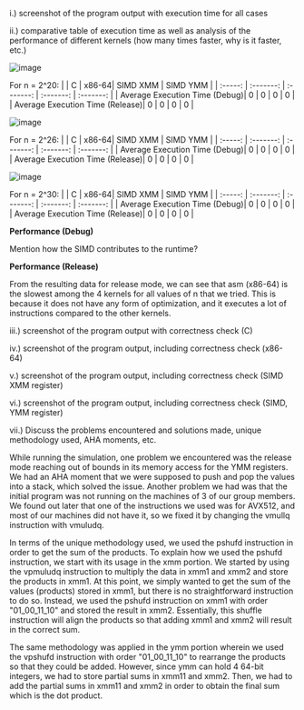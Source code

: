 i.) screenshot of the program output with execution time for all cases

ii.) comparative table of execution time as well as analysis of the performance of different kernels (how many times faster, why is it faster, etc.)

![image](https://github.com/adriel0/MCO1-CEPARCO-GRP1/assets/134673214/ec19722e-0792-4bde-85c3-c942044d3afc)


For n = 2^20:
|       | C | x86-64| SIMD XMM | SIMD YMM |
| :-----: | :-------: | :-------: | :-------: | :-------: |
| Average Execution Time (Debug)|    0    |    0    |    0    |    0    |
| Average Execution Time (Release)|    0    |    0    |    0    |    0    |

![image](https://github.com/adriel0/MCO1-CEPARCO-GRP1/assets/134673214/1ee1d1a5-254d-4706-8297-4b7de7b8531e)


For n = 2^26:
|       | C | x86-64| SIMD XMM | SIMD YMM |
| :-----: | :-------: | :-------: | :-------: | :-------: |
| Average Execution Time (Debug)|    0    |    0    |    0    |    0    |
| Average Execution Time (Release)|    0    |    0    |    0    |    0    |

![image](https://github.com/adriel0/MCO1-CEPARCO-GRP1/assets/134673214/6d892cd0-bc0d-4377-b271-ba0de1cb467f)


For n = 2^30:
|       | C | x86-64| SIMD XMM | SIMD YMM |
| :-----: | :-------: | :-------: | :-------: | :-------: |
| Average Execution Time (Debug)|    0    |    0    |    0    |    0    |
| Average Execution Time (Release)|    0    |    0    |    0    |    0    |

**Performance (Debug)**


Mention how the SIMD contributes to the runtime? 

**Performance (Release)**

From the resulting data for release mode, we can see that asm (x86-64) is the slowest among the 4 kernels for all values of n that we tried. This is because it does not have any form of optimization, and it executes a lot of instructions compared to the other kernels.  


iii.) screenshot of the program output with correctness check (C)

iv.) screenshot of the program output, including correctness check (x86-64)

v.) screenshot of the program output, including correctness check (SIMD XMM register)

vi.) screenshot of the program output, including correctness check (SIMD, YMM register)

vii.) Discuss the problems encountered and solutions made, unique methodology used, AHA moments, etc.

While running the simulation, one problem we encountered was the release mode reaching out of bounds in its memory access for the YMM registers. We had an AHA moment that we were supposed to push and pop the values into a stack, which solved the issue. Another problem we had was that the initial program was not running on the machines of 3 of our group members. We found out later that one of the instructions we used was for AVX512, and most of our machines did not have it, so we fixed it by changing the vmullq instruction with vmuludq.

In terms of the unique methodology used, we used the pshufd instruction in order to get the sum of the products. To explain how we used the pshufd instruction, we start with its usage in the xmm portion. We started by using the vpmuludq instruction to multiply the data in xmm1 and xmm2 and store the products in xmm1. At this point, we simply wanted to get the sum of the values (products) stored in xmm1, but there is no straightforward instruction to do so. Instead, we used the pshufd instruction on xmm1 with order "01_00_11_10" and stored the result in xmm2. Essentially, this shuffle instruction will align the products so that adding xmm1 and xmm2 will result in the correct sum.

The same methodology was applied in the ymm portion wherein we used the vpshufd instruction with order "01_00_11_10" to rearrange the products so that they could be added. However, since ymm can hold 4 64-bit integers, we had to store partial sums in xmm11 and xmm2. Then, we had to add the partial sums in xmm11 and xmm2 in order to obtain the final sum which is the dot product.
